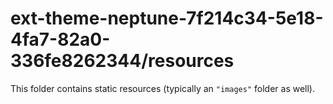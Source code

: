 # ext-theme-neptune-7f214c34-5e18-4fa7-82a0-336fe8262344/resources

This folder contains static resources (typically an `"images"` folder as well).
